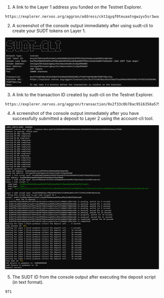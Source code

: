 1. A link to the Layer 1 address you funded on the Testnet Explorer.

```
https://explorer.nervos.org/aggron/address/ckt1qyqf0teuaatngwzyv5sr3wuuneuw5cztuhgs84km8d
```

2. A screenshot of the console output immediately after using sudt-cli to create your SUDT tokens on Layer 1.

![sudt](./sudt.png)

3. A link to the transaction ID created by sudt-cli on the Testnet Explorer.

```
https://explorer.nervos.org/aggron/transaction/0x2f33c0b78ac9516358a575a204deb9bb839811f43037a836bd0efb997301cfaa
```
4. A screenshot of the console output immediately after you have successfully submitted a deposit to Layer 2 using the account-cli tool.

![deposit](./deposit.png)

5. The SUDT ID from the console output after executing the deposit script (in text format).

```
971
```